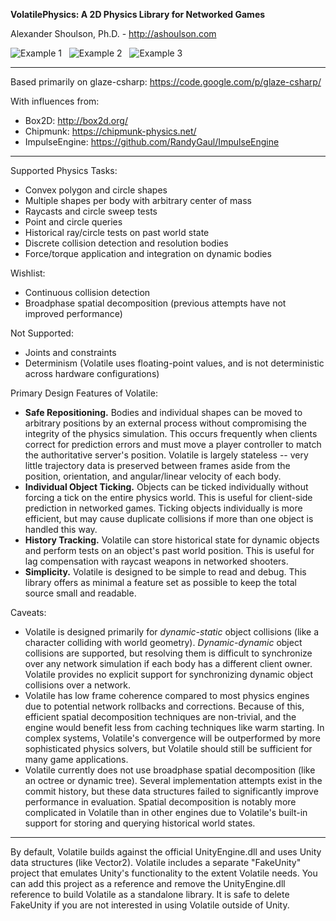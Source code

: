 **VolatilePhysics: A 2D Physics Library for Networked Games**

Alexander Shoulson, Ph.D. - http://ashoulson.com

![Example 1](https://raw.githubusercontent.com/ashoulson/VolatilePhysics/master/Images/example1.gif) &nbsp; ![Example 2](https://raw.githubusercontent.com/ashoulson/VolatilePhysics/master/Images/example2.gif) &nbsp; ![Example 3](https://raw.githubusercontent.com/ashoulson/VolatilePhysics/master/Images/example3.gif)

---

Based primarily on glaze-csharp: https://code.google.com/p/glaze-csharp/

With influences from: 
- Box2D: http://box2d.org/
- Chipmunk: https://chipmunk-physics.net/
- ImpulseEngine: https://github.com/RandyGaul/ImpulseEngine

---

Supported Physics Tasks:
- Convex polygon and circle shapes
- Multiple shapes per body with arbitrary center of mass
- Raycasts and circle sweep tests
- Point and circle queries
- Historical ray/circle tests on past world state
- Discrete collision detection and resolution bodies
- Force/torque application and integration on dynamic bodies

Wishlist:
- Continuous collision detection
- Broadphase spatial decomposition (previous attempts have not improved performance)

Not Supported:
- Joints and constraints
- Determinism (Volatile uses floating-point values, and is not deterministic across hardware configurations)

Primary Design Features of Volatile:
- **Safe Repositioning.** Bodies and individual shapes can be moved to arbitrary positions by an external process without compromising the integrity of the physics simulation. This occurs frequently when clients correct for prediction errors and must move a player controller to match the authoritative server's position. Volatile is largely stateless -- very little trajectory data is preserved between frames aside from the position, orientation, and angular/linear velocity of each body.
- **Individual Object Ticking.** Objects can be ticked individually without forcing a tick on the entire physics world. This is useful for client-side prediction in networked games. Ticking objects individually is more efficient, but may cause duplicate collisions if more than one object is handled this way.
- **History Tracking.** Volatile can store historical state for dynamic objects and perform tests on an object's past world position. This is useful for lag compensation with raycast weapons in networked shooters.
- **Simplicity.** Volatile is designed to be simple to read and debug. This library offers as minimal a feature set as possible to keep the total source small and readable.

Caveats:
- Volatile is designed primarily for *dynamic-static* object collisions (like a character colliding with world geometry). *Dynamic-dynamic* object collisions are supported, but resolving them is difficult to synchronize over any network simulation if each body has a different client owner. Volatile provides no explicit support for synchronizing dynamic object collisions over a network.
- Volatile has low frame coherence compared to most physics engines due to potential network rollbacks and corrections. Because of this, efficient spatial decomposition techniques are non-trivial, and the engine would benefit less from caching techniques like warm starting. In complex systems, Volatile's convergence will be outperformed by more sophisticated physics solvers, but Volatile should still be sufficient for many game applications.
- Volatile currently does not use broadphase spatial decomposition (like an octree or dynamic tree). Several implementation attempts exist in the commit history, but these data structures failed to significantly improve performance in evaluation. Spatial decomposition is notably more complicated in Volatile than in other engines due to Volatile's built-in support for storing and querying historical world states.

---

By default, Volatile builds against the official UnityEngine.dll and uses Unity data structures (like Vector2). Volatile includes a separate "FakeUnity" project that emulates Unity's functionality to the extent Volatile needs. You can add this project as a reference and remove the UnityEngine.dll reference to build Volatile as a standalone library. It is safe to delete FakeUnity if you are not interested in using Volatile outside of Unity.